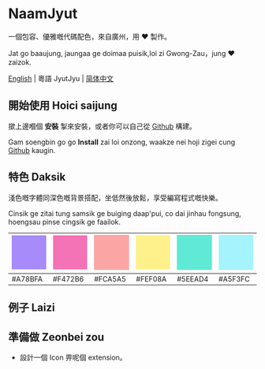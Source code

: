 # NaamJyut

一個包容、優雅嘅代碼配色，來自廣州，用 ❤️ 製作。

Jat go baaujung, jaungaa ge doimaa puisik,loi zi Gwong-Zau，jung ❤️ zaizok.

[English](../README.md) | 粵語 JyutJyu | [简体中文](chinese_sim.md)

## 開始使用 Hoici saijung

撳上邊嗰個 **安裝** 掣來安裝，或者你可以自己從 [Github](https://github.com/CongJyu/naamjyut) 構建。

Gam soengbin go go **Install** zai loi onzong, waakze nei hoji zigei cung [Github](https://github.com/CongJyu/naamjyut) kaugin.

## 特色 Daksik

淺色嘅字體同深色嘅背景搭配，坐低然後放鬆，享受編寫程式嘅快樂。

Cinsik ge zitai tung samsik ge buiging daap'pui, co dai jinhau fongsung, hoengsau pinse cingsik ge faailok.

| ![A78BFA](../examples/colors/A78BFA.png) | ![F472B6](../examples/colors/F472B6.png) | ![FCA5A5](../examples/colors/FCA5A5.png) | ![FEF08A](../examples/colors/FEF08A.png) | ![5EEAD4](../examples/colors/5EEAD4.png) | ![A5F3FC](../examples/colors/A5F3FC.png) |
| --- | --- | --- | --- | --- | --- |
| #A78BFA | #F472B6 | #FCA5A5 | #FEF08A | #5EEAD4 | #A5F3FC |

## 例子 Laizi



## 準備做 Zeonbei zou

- 設計一個 Icon 畀呢個 extension。
